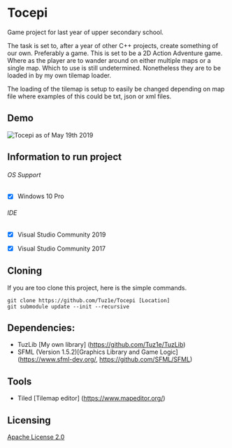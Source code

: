 # Tocepi

Game project for last year of upper secondary school.

The task is set to, after a year of other C++ projects, create something of our own. Preferably a game. 
This is set to be a 2D Action Adventure game. Where as the player are to wander around on either 
multiple maps or a single map. Which to use is still undetermined. Nonetheless they are to be loaded in by
my own tilemap loader.

The loading of the tilemap is setup to easily be changed depending on map file where examples of this could be txt, json or xml files.

## Demo
![Tocepi as of May 19th 2019](demo/demo.gif)

## Information to run project
###### OS Support
- [x] Windows 10 Pro

###### IDE

- [x] Visual Studio Community 2019
- [x] Visual Studio Community 2017


## Cloning 
If you are too clone this project, here is the simple commands.
```
git clone https://github.com/Tuz1e/Tocepi [Location]
git submodule update --init --recursive
```

## Dependencies:
- TuzLib [My own library] (https://github.com/Tuz1e/TuzLib)
- SFML (Version 1.5.2)[Graphics Library and Game Logic](https://www.sfml-dev.org/, https://github.com/SFML/SFML)

## Tools
- Tiled [Tilemap editor] (https://www.mapeditor.org/)

## Licensing

[Apache License 2.0](https://github.com/Tuz1e/Tocepi/blob/master/LICENSE)
